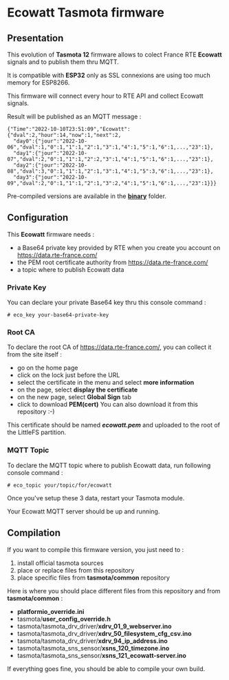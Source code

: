 # Ecowatt Tasmota firmware #

## Presentation ##

This evolution of **Tasmota 12** firmware allows to colect France RTE **Ecowatt** signals and to publish them thru MQTT.

It is compatible with **ESP32** only as SSL connexions are using too much memory for ESP8266.

This firmware will connect every hour to RTE API and collect Ecowatt signals.

Result will be published as an MQTT message :

    {"Time":"2022-10-10T23:51:09","Ecowatt":{"dval":2,"hour":14,"now":1,"next":2,
      "day0":{"jour":"2022-10-06","dval":1,"0":1,"1":1,"2":1,"3":1,"4":1,"5":1,"6":1,...,"23":1},
      "day1":{"jour":"2022-10-07","dval":2,"0":1,"1":1,"2":2,"3":1,"4":1,"5":1,"6":1,...,"23":1},
      "day2":{"jour":"2022-10-08","dval":3,"0":1,"1":1,"2":1,"3":1,"4":1,"5":3,"6":1,...,"23":1},
      "day3":{"jour":"2022-10-09","dval":2,"0":1,"1":1,"2":1,"3":2,"4":1,"5":1,"6":1,...,"23":1}}}
 
Pre-compiled versions are available in the [**binary**](https://github.com/NicolasBernaerts/tasmota/tree/master/ecowatt/binary) folder.

## Configuration ##

This **Ecowatt** firmware needs :
  * a Base64 private key provided by RTE when you create you account on https://data.rte-france.com/
  * the PEM root certificate authority from https://data.rte-france.com/
  * a topic where to publish Ecowatt data

### Private Key ###

You can declare your private Base64 key thru this console command :

    # eco_key your-base64-private-key

### Root CA ###

To declare the root CA of https://data.rte-france.com/, you can collect it from the site itself :
  * go on the home page
  * click on the lock just before the URL
  * select the certificate in the menu and select **more information**
  * on the page, select **display the certificate**
  * on the new page, select **Global Sign** tab
  * click to download **PEM(cert)**
You can also download it from this repository  :-)

This certificate should be named ***ecowatt.pem*** and uploaded to the root of the LittleFS partition.

### MQTT Topic ### 

To declare the MQTT topic where to publish Ecowatt data, run following console command :

    # eco_topic your/topic/for/ecowatt
    
Once you've setup these 3 data, restart your Tasmota module.

Your Ecowatt MQTT server should be up and running.


## Compilation ##

If you want to compile this firmware version, you just need to :
1. install official tasmota sources
2. place or replace files from this repository
3. place specific files from **tasmota/common** repository

Here is where you should place different files from this repository and from **tasmota/common** :
* **platformio_override.ini**
* tasmota/**user_config_override.h**
* tasmota/tasmota_drv_driver/**xdrv_01_9_webserver.ino**
* tasmota/tasmota_drv_driver/**xdrv_50_filesystem_cfg_csv.ino**
* tasmota/tasmota_drv_driver/**xdrv_94_ip_address.ino**
* tasmota/tasmota_sns_sensor/**xsns_120_timezone.ino**
* tasmota/tasmota_sns_sensor/**xsns_121_ecowatt-server.ino**

If everything goes fine, you should be able to compile your own build.
